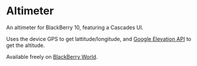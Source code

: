 Altimeter
=========

An altimeter for BlackBerry 10, featuring a Cascades UI.

Uses the device GPS to get lattitude/longitude, and [Google Elevation API](https://developers.google.com/maps/documentation/elevation/) to get the altitude.

Available freely on [BlackBerry World](http://appworld.blackberry.com/webstore/content/20077954/).
